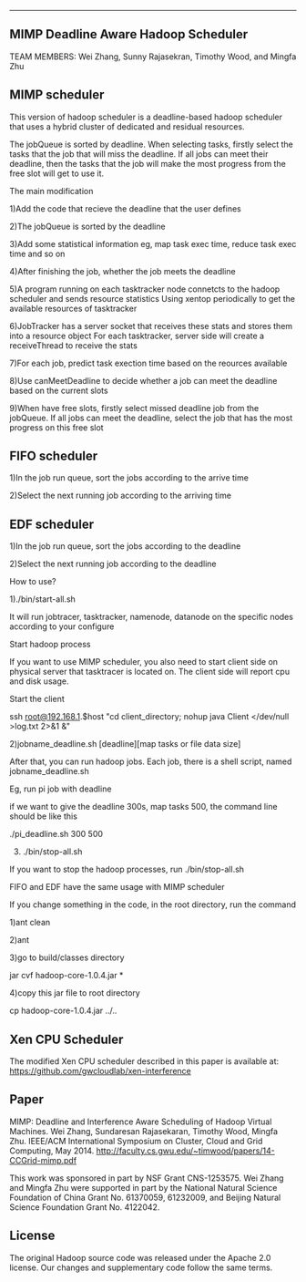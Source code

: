 -----
MIMP Deadline Aware Hadoop Scheduler
-----
TEAM MEMBERS: Wei Zhang, Sunny Rajasekran, Timothy Wood, and Mingfa Zhu

MIMP scheduler
---

This version of hadoop scheduler is a deadline-based hadoop scheduler that uses a hybrid cluster of dedicated and residual resources.

The jobQueue is sorted by deadline. When selecting tasks, firstly select the tasks that the job that will miss the deadline. If all jobs can meet their deadline, then the tasks that the job will make the most progress from the free slot will get to use it.

The main modification

1)Add the code that recieve the deadline that the user defines

2)The jobQueue is sorted by the deadline

3)Add some statistical information eg, map task exec time, reduce task exec time and so on

4)After finishing the job, whether the job meets the deadline

5)A program running on each tasktracker node connetcts to the hadoop scheduler and sends resource statistics Using xentop periodically to get the available resources of tasktracker

6)JobTracker has a server socket that receives these stats and stores them into a resource object For each tasktracker, server side will create a receiveThread to receive the stats

7)For each job, predict task exection time based on the reources available

8)Use canMeetDeadline to decide whether a job can meet the deadline based on the current slots

9)When have free slots, firstly select missed deadline job from the jobQueue. If all jobs can meet the deadline, select the job that has the most progress on this free slot

FIFO scheduler
---

1)In the job run queue, sort the jobs according to the arrive time

2)Select the next running job according to the arriving time

EDF scheduler
---

1)In the job run queue, sort the jobs according to the deadline

2)Select the next running job according to the deadline

How to use?

1)./bin/start-all.sh

It will run jobtracer, tasktracker, namenode, datanode on the specific nodes according to your configure 

Start hadoop process

If you want to use MIMP scheduler, you also need to start client side on physical server that tasktracer is located on. The client side will report cpu and disk usage.

Start the client

ssh root@192.168.1.$host "cd client_directory; nohup java Client </dev/null >log.txt 2>&1 &"

2)jobname_deadline.sh [deadline][map tasks or file data size]

After that, you can run hadoop jobs. Each job, there is a shell script, named jobname_deadline.sh

Eg, run pi job with deadline

if we want to give the deadline 300s, map tasks 500, the command line should be like this

./pi_deadline.sh 300 500 

3) ./bin/stop-all.sh

If you want to stop the hadoop processes, run ./bin/stop-all.sh

FIFO and EDF have the same usage with MIMP scheduler

If you change something in the code, in the root directory, run the command

1)ant clean

2)ant

3)go to build/classes directory

jar cvf hadoop-core-1.0.4.jar *

4)copy this jar file to root directory

cp hadoop-core-1.0.4.jar ../..

Xen CPU Scheduler
-----
The modified Xen CPU scheduler described in this paper is available at:
https://github.com/gwcloudlab/xen-interference

Paper
-----
MIMP: Deadline and Interference Aware Scheduling of Hadoop Virtual Machines. Wei Zhang, Sundaresan Rajasekaran, Timothy Wood, Mingfa Zhu. IEEE/ACM International Symposium on Cluster, Cloud and Grid Computing, May 2014. 
http://faculty.cs.gwu.edu/~timwood/papers/14-CCGrid-mimp.pdf

This work was sponsored in part by NSF Grant CNS-1253575.  Wei Zhang and Mingfa Zhu were supported in part by the National Natural Science Foundation of China Grant No. 61370059, 61232009, and Beijing Natural Science Foundation Grant No. 4122042.


License
-----
The original Hadoop source code was released under the Apache 2.0 license. Our changes and supplementary code follow the same terms.
